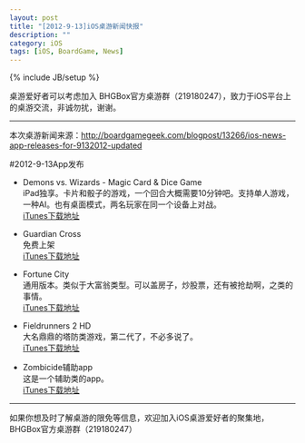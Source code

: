 ```yaml
---
layout: post
title: "[2012-9-13]iOS桌游新闻快报"
description: ""
category: iOS
tags: [iOS, BoardGame, News]
---
```

{% include JB/setup %}

桌游爱好者可以考虑加入 BHGBox官方桌游群（219180247），致力于iOS平台上的桌游交流，非诚勿扰，谢谢。 

---

本次桌游新闻来源：http://boardgamegeek.com/blogpost/13266/ios-news-app-releases-for-9132012-updated

#2012-9-13App发布
* Demons vs. Wizards - Magic Card & Dice Game  
iPad独享。卡片和骰子的游戏，一个回合大概需要10分钟吧。支持单人游戏，一种AI。也有桌面模式，两名玩家在同一个设备上对战。  
[iTunes下载地址](http://itunes.apple.com/us/app/demons-vs.-wizards-magic-card/id554145365?mt=8&ign-mpt=uo%3D4)

* Guardian Cross  
免费上架  
[iTunes下载地址](http://itunes.apple.com/app/id534082757?ign-mpt=uo%3D4)

* Fortune City   
通用版本。类似于大富翁类型。可以盖房子，炒股票，还有被抢劫啊，之类的事情。  
[iTunes下载地址](http://itunes.apple.com/nz/app/fortune-city/id558707134?mt=8&ign-mpt=uo%3D4)

* Fieldrunners 2 HD      
大名鼎鼎的塔防类游戏，第二代了，不必多说了。  
[iTunes下载地址](http://itunes.apple.com/cn/app/fieldrunners-2-hd/id556666026?mt=8)

* Zombicide辅助app  
这是一个辅助类的app。  
[iTunes下载地址](http://itunes.apple.com/us/app/zombicide/id557278582?mt=8&ign-mpt=uo%3D4)

---
如果你想及时了解桌游的限免等信息，欢迎加入iOS桌游爱好者的聚集地，BHGBox官方桌游群（219180247）
